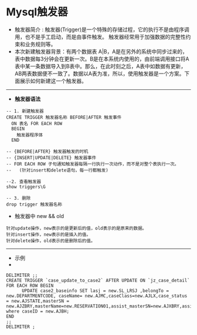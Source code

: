 # Mysql触发器
- 触发器简介 : 触发器(Trigger)是一个特殊的存储过程，它的执行不是由程序调用，也不是手工启动，而是由事件触发。
触发器经常用于加强数据的完整性约束和业务规则等。
- 本次新建触发器背景：有两个数据表 A|B，A是在另外的系统中同步过来的，表中数据每3分钟会在更新一次。B是在本系统内使用的，由前端调用接口将A表中某一条数据导入到B表中。那么，在此时刻之后，A表中如数据有更新，AB两表数据便不一致了。数据以A表为准，所以，使用触发器是一个方案。下面展示如何新建这一个触发器。

---

- **触发器语法**
```
-- 1. 新建触发器
CREATE TRIGGER 触发器名称 BEFORE|AFTER 触发事件
  ON 表名 FOR EACH ROW
  BEGIN
    触发器程序体
  END

-- {BEFORE|AFTER} 触发器触发的时机
-- {INSERT|UPDATE|DELETE} 触发器事件
-- FOR EACH ROW 子句通知触发器每隔一行执行一次动作，而不是对整个表执行一次。
--   (针对insert和delete语句，每一行都触发)

--2. 查看触发器
show triggers\G

-- 3. 删除
drop trigger 触发器名称

```

- 触发器中 new && old

```
针对update操作，new表示的是更新后的值，old表示的是原来的数据。
针对insert操作，new表示的是插入的值。
针对delete操作，old表示的是删除后的值。
```
---

- 示例
-
```
DELIMITER ;;
CREATE TRIGGER `case_update_to_case2` AFTER UPDATE ON `jz_case_detail` FOR EACH ROW BEGIN
      UPDATE case2_baseinfo SET lasj = new.SL_LRSJ ,belongTo = new.DEPARTMENTCODE, caseName= new.AJMC,caseClass=new.AJLX,case_status = new.AJSTATE,masterSN = new.AJZBRY,masterName=new.RESERVATION01,assist_masterSN=new.AJXBRY,assist_masterName=new.RESERVATION02,introduction=new.ZYAQ where caseID = new.AJBH;
END
;;
DELIMITER ;
```

